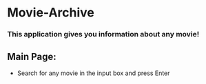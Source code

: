 # Movie-Archive
### This application gives you information about any movie!

## Main Page:
- Search for any movie in the input box and press Enter

